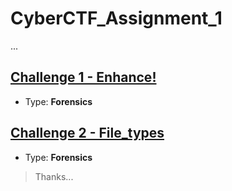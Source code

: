 # CyberCTF_Assignment_1

...

## [Challenge 1 - Enhance!](C1_Enhance!.md)

* Type: **Forensics**

## [Challenge 2 - File_types](C2_File_types.md)

* Type: **Forensics**

> Thanks...
